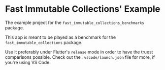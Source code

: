 # Fast Immutable Collections' Example

The example project for the `fast_immutable_collections_benchmarks` package.

This app is meant to be played as a benchmark for the `fast_immutable_collections` package.

Use it preferably under Flutter's `release` mode in order to have the truest comparisons possible. Check out the `.vscode/launch.json` file for more, if you're using VS Code. 
